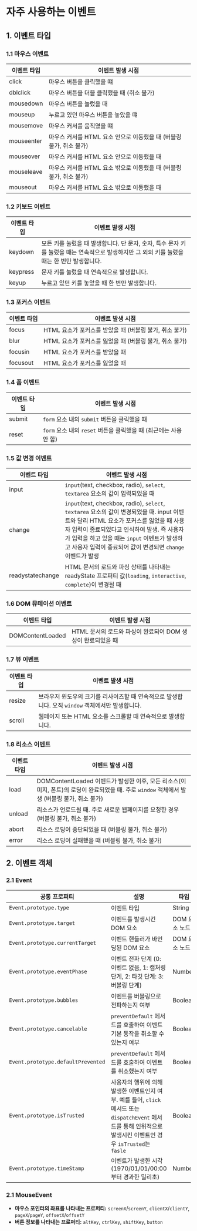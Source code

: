 # 자주 사용하는 이벤트

## 1. 이벤트 타입

### 1.1 마우스 이벤트

| 이벤트 타입 | 이벤트 발생 시점                                                    |
| ----------- | ------------------------------------------------------------------- |
| click       | 마우스 버튼을 클릭했을 떄                                           |
| dblclick    | 마우스 버튼을 더블 클릭했을 때 (취소 불가)                          |
| mousedown   | 마우스 버튼을 눌렀을 때                                             |
| mouseup     | 누르고 있던 마우스 버튼을 놓았을 떄                                 |
| mousemove   | 마우스 커서를 움직였을 떄                                           |
| mouseenter  | 마우스 커서를 HTML 요소 안으로 이동했을 때 (버블링 불가, 취소 불가) |
| mouseover   | 마우스 커서를 HTML 요소 안으로 이동했을 때                          |
| mouseleave  | 마우스 커서를 HTML 요소 밖으로 이동했을 때 (버블링 불가, 취소 불가) |
| mouseout    | 마우스 커서를 HTML 요소 밖으로 이동했을 때                          |

### 1.2 키보드 이벤트

| 이벤트 타입 | 이벤트 발생 시점                                                                                                                             |
| ----------- | -------------------------------------------------------------------------------------------------------------------------------------------- |
| keydown     | 모든 키를 눌렀을 때 발생합니다. 단 문자, 숫자, 특수 문자 키를 눌렀을 때는 연속적으로 발생하지만 그 외의 키를 눌렀을 때는 한 번만 발생합니다. |
| keypress    | 문자 키를 눌렀을 때 연속적으로 발생합니다.                                                                                                   |
| keyup       | 누르고 있던 키를 놓았을 때 한 번만 발생합니다.                                                                                               |

### 1.3 포커스 이벤트

| 이벤트 타입 | 이벤트 발생 시점                                        |
| ----------- | ------------------------------------------------------- |
| focus       | HTML 요소가 포커스를 받았을 때 (버블링 불가, 취소 불가) |
| blur        | HTML 요소가 포커스를 잃었을 때 (버블링 불가, 취소 불가) |
| focusin     | HTML 요소가 포커스를 받았을 때                          |
| focusout    | HTML 요소가 포커스를 잃었을 때                          |

### 1.4 폼 이벤트

| 이벤트 타입 | 이벤트 발생 시점                                                  |
| ----------- | ----------------------------------------------------------------- |
| submit      | `form` 요소 내의 `submit` 버튼을 클릭했을 때                      |
| reset       | `form` 요소 내의 `reset` 버튼을 클릭했을 때 (최근에는 사용 안 함) |

### 1.5 값 변경 이벤트

| 이벤트 타입      | 이벤트 발생 시점                                                                                                                                                                                                                                                                                     |
| ---------------- | ---------------------------------------------------------------------------------------------------------------------------------------------------------------------------------------------------------------------------------------------------------------------------------------------------- |
| input            | `input`(text, checkbox, radio), `select`, `textarea` 요소의 값이 입력되었을 때                                                                                                                                                                                                                       |
| change           | `input`(text, checkbox, radio), `select`, `textarea` 요소의 값이 변경되었을 때. input 이벤트와 달리 HTML 요소가 포커스를 잃었을 때 사용자 입력이 종료되었다고 인식하여 발생. 즉 사용자가 입력을 하고 있을 때는 `input` 이벤트가 발생하고 사용자 입력이 종료되어 값이 변경되면 `change` 이벤트가 발생 |
| readystatechange | HTML 문서의 로드와 파싱 상태를 나타내는 readyState 프로퍼티 값(`loading`, `interactive`, `complete`)이 변경될 때                                                                                                                                                                                     |

### 1.6 DOM 뮤테이션 이벤트

| 이벤트 타입      | 이벤트 발생 시점                                            |
| ---------------- | ----------------------------------------------------------- |
| DOMContentLoaded | HTML 문서의 로드와 파싱이 완료되어 DOM 생성이 완료되었을 때 |

### 1.7 뷰 이벤트

| 이벤트 타입 | 이벤트 발생 시점                                                                                   |
| ----------- | -------------------------------------------------------------------------------------------------- |
| resize      | 브라우저 윈도우의 크기를 리사이즈할 때 연속적으로 발생합니다. 오직 `window` 객체에서만 발생합니다. |
| scroll      | 웹페이지 또는 HTML 요소를 스크롤할 때 연속적으로 발생합니다.                                       |

### 1.8 리소스 이벤트

| 이벤트 타입 | 이벤트 발생 시점                                                                                                                              |
| ----------- | --------------------------------------------------------------------------------------------------------------------------------------------- |
| load        | DOMContentLoaded 이벤트가 발생한 이후, 모든 리소스(이미지, 폰트)의 로딩이 완료되었을 때. 주로 `window` 객체에서 발생 (버블링 불가, 취소 불가) |
| unload      | 리소스가 언로드될 때. 주로 새로운 웹페이지를 요청한 경우 (버블링 불가, 취소 불가)                                                             |
| abort       | 리소스 로딩이 중단되었을 때 (버블링 불가, 취소 불가)                                                                                          |
| error       | 리소스 로딩이 실패했을 떄 (버블링 불가, 취소 불가)                                                                                            |

## 2. 이벤트 객체

### 2.1 Event

| 공통 프로퍼티                      | 설명                                                                                                                                                              | 타입          |
| ---------------------------------- | ----------------------------------------------------------------------------------------------------------------------------------------------------------------- | ------------- |
| `Event.prototype.type`             | 이벤트 타입                                                                                                                                                       | String        |
| `Event.prototype.target`           | 이벤트를 발생시킨 DOM 요소                                                                                                                                        | DOM 요소 노드 |
| `Event.prototype.currentTarget`    | 이벤트 핸들러가 바인딩된 DOM 요소                                                                                                                                 | DOM 요소 노드 |
| `Event.prototype.eventPhase`       | 이벤트 전파 단계 (0: 이벤트 없음, 1: 캡처링 단계, 2: 타깃 단계: 3: 버블링 단계)                                                                                   | Number        |
| `Event.prototype.bubbles`          | 이벤트를 버블링으로 전파하는지 여부                                                                                                                               | Boolean       |
| `Event.prototype.cancelable`       | `preventDefault` 메서드를 호출하여 이벤트 기본 동작을 취소할 수 있는지 여부                                                                                       | Boolean       |
| `Event.prototype.defaultPrevented` | `preventDefault` 메서드를 호출하여 이벤트를 취소했는지 여부                                                                                                       | Boolean       |
| `Event.prototype.isTrusted`        | 사용자의 행위에 의해 발생한 이벤트인지 여부. 예를 들어, `click` 메서드 또는 `dispatchEvent` 메서드를 통해 인위적으로 발생시킨 이벤트인 경우 `isTrusted`는 `fasle` | Boolean       |
| `Event.prototype.timeStamp`        | 이벤트가 발생한 시각 (1970/01/01/00:00부터 경과한 밀리초)                                                                                                         | Number        |

### 2.1 MouseEvent

- **마우스 포인터의 좌표를 나타내는 프로퍼티:** `screenX`/`screenY`, `clientX`/`clientY`, `pageX`/`pageY`, `offsetX`/`offsetY`
- **버튼 정보를 나타내는 프로퍼티:** `altKey`, `ctrlKey`, `shiftKey`, `button`
